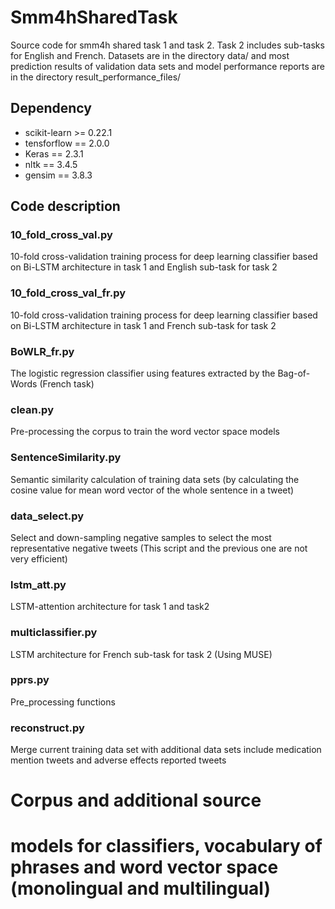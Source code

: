 # Smm4hSharedTask
Source code for smm4h shared task 1 and task 2. Task 2 includes sub-tasks for English and French. Datasets are in the directory data/ and most prediction results of validation data sets and model performance reports are in the directory result_performance_files/
## Dependency
* scikit-learn >= 0.22.1
* tensforflow == 2.0.0
* Keras == 2.3.1
* nltk == 3.4.5
* gensim == 3.8.3
## Code description
### 10_fold_cross_val.py
10-fold cross-validation training process for deep learning classifier based on Bi-LSTM architecture in task 1 and English sub-task for task 2
### 10_fold_cross_val_fr.py
10-fold cross-validation training process for deep learning classifier based on Bi-LSTM architecture in task 1 and French sub-task for task 2
### BoWLR_fr.py
The logistic regression classifier using features extracted by the Bag-of-Words (French task)
### clean.py
Pre-processing the corpus to train the word vector space models
### SentenceSimilarity.py
Semantic similarity calculation of training data sets (by calculating the cosine value for mean word vector of the whole sentence in a tweet)
### data_select.py
Select and down-sampling negative samples to select the most representative negative tweets (This script and the previous one are not very efficient)
### lstm_att.py
LSTM-attention architecture for task 1 and task2
### multiclassifier.py
LSTM architecture for French sub-task for task 2 (Using MUSE)
### pprs.py
Pre_processing functions
### reconstruct.py
Merge current training data set with additional data sets include medication mention tweets and adverse effects reported tweets

# Corpus and additional source

# models for classifiers, vocabulary of phrases and word vector space (monolingual and multilingual)
